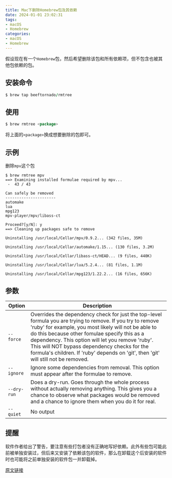```yaml
---
title: Mac下删除Homebrew包及其依赖
date: 2024-01-01 23:02:31
tags:
- macOS
- Homebrew
categories:
- macOS
- Homebrew
---
```


假设现在有一个`Homebrew`包，然后希望删除该包和所有依赖项，但不包含也被其他包依赖的包。

## 安装命令

```ruby
$ brew tap beeftornado/rmtree
```

## 使用

```go
$ brew rmtree <package>
```

将上面的`<package>`换成想要删除的包即可。

## 示例
删除`mpv`这个包

```
$ brew rmtree mpv
==> Examining installed formulae required by mpv...
 -  43 / 43

Can safely be removed
----------------------
automake
lua
mpg123
mpv-player/mpv/libass-ct

Proceed?[y/N]: y
==> Cleaning up packages safe to remove

Uninstalling /usr/local/Cellar/mpv/0.9.2... (342 files, 35M)

Uninstalling /usr/local/Cellar/automake/1.15... (130 files, 3.2M)

Uninstalling /usr/local/Cellar/libass-ct/HEAD... (9 files, 440K)

Uninstalling /usr/local/Cellar/lua/5.2.4... (81 files, 1.1M)

Uninstalling /usr/local/Cellar/mpg123/1.22.2... (16 files, 656K)
```

## 参数

| Option | Description |
| --- | --- |
| `--force` | Overrides the dependency check for just the top-level formula you are trying to remove. If you try to remove 'ruby' for example, you most likely will not be able to do this because other fomulae specify this as a dependency. This option will let you remove 'ruby'. This will NOT bypass dependency checks for the formula's children. If 'ruby' depends on 'git', then 'git' will still not be removed. |
| `--ignore` | Ignore some dependencies from removal. This option must appear after the formulae to remove. |
| `--dry-run` | Does a dry-run. Goes through the whole process without actually removing anything. This gives you a chance to observe what packages would be removed and a chance to ignore them when you do it for real. |
| `--quiet` | No output |

## 提醒

软件作者给出了警告，要注意有些打包者没有正确地写好依赖。此外有些包可能此前被单独安装过，但后来又安装了依赖该包的软件，那么在卸载这个后安装的软件时也可能将之前单独安装的软件包一并卸载掉。

[原文链接](https://github.com/beeftornado/homebrew-rmtree)

